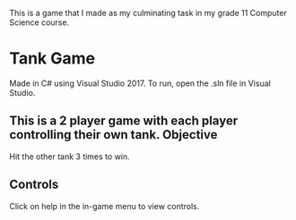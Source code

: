 This is a game that I made as my culminating task in my grade 11 Computer Science course.


# Tank Game

Made in C# using Visual Studio 2017. To run, open the .sln file in Visual Studio.

This is a 2 player game with each player controlling their own tank.
Objective
-----------
Hit the other tank 3 times to win.

Controls
-----------
Click on help in the in-game menu to view controls.
